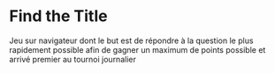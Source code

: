 # Find the Title

Jeu sur navigateur dont le but est de répondre à la question le plus rapidement possible afin de gagner un maximum de points possible et arrivé premier au tournoi journalier